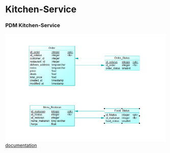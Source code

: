 # Kitchen-Service
### PDM Kitchen-Service
![alt text](https://github.com/fanlya/Kitchen-Service/blob/master/Data%20Model/Kitchen%20Service%20PDM.png)
[documentation](https://documenter.getpostman.com/view/7485400/S1TN5g5V?version=latest)
